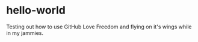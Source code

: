 # hello-world
Testing out how to use GitHub
Love Freedom and flying on it's wings while in my jammies.
